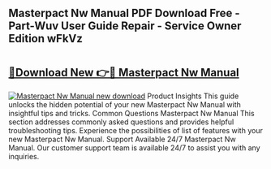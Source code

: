 ## Masterpact Nw Manual PDF Download Free - Part-Wuv User Guide Repair - Service Owner Edition wFkVz

# <h2><a href="http://cf2569.oget.top/?id=Masterpact+Nw+Manual">🔗Download New 👉🔴 Masterpact Nw Manual</a></h2>

[![Masterpact Nw Manual new download](https://i.imgur.com/5g1atiW.png)](http://cf2569.oget.top/?id=Masterpact+Nw+Manual)
Product Insights This guide unlocks the hidden potential of your new Masterpact Nw Manual with insightful tips and tricks. Common Questions Masterpact Nw Manual This section addresses commonly asked questions and provides helpful troubleshooting tips. Experience the possibilities of list of features with your new Masterpact Nw Manual. Support Available 24/7 Masterpact Nw Manual. Our customer support team is available 24/7 to assist you with any inquiries.
